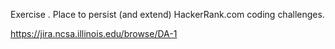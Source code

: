
Exercise .  Place to persist (and extend) HackerRank.com coding challenges.

https://jira.ncsa.illinois.edu/browse/DA-1
